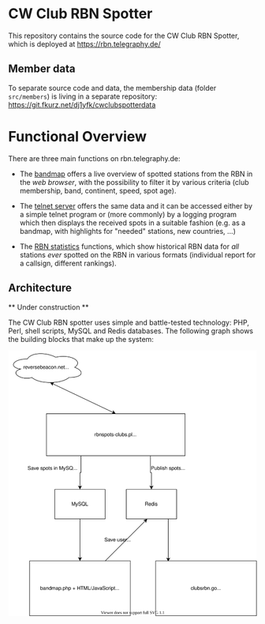 # CW Club RBN Spotter

This repository contains the source code for the CW Club RBN Spotter, which is
deployed at https://rbn.telegraphy.de/

## Member data

To separate source code and data, the membership data (folder `src/members`) is 
living in a separate repository: https://git.fkurz.net/dj1yfk/cwclubspotterdata

# Functional Overview

There are three main functions on rbn.telegraphy.de:

* The [bandmap](https://rbn.telegraphy.de/) offers a live overview of 
  spotted stations from the RBN in the *web browser*, with the possibility
  to filter it by various criteria (club membership, band, continent, speed,
  spot age).

* The [telnet server](telnet://rbn.telegraphy.de:7000/) offers the same
  data and it can be accessed either by a simple telnet program or (more
  commonly) by a logging program which then displays the received spots
  in a suitable fashion (e.g. as a bandmap, with highlights for "needed"
  stations, new countries, ...)

* The [RBN statistics](https://rbn.telegraphy.de/activity/rank) functions,
  which show historical RBN data for *all* stations *ever* spotted on the RBN
  in various formats (individual report for a callsign, different rankings).

## Architecture

** Under construction **

The CW Club RBN spotter uses simple and battle-tested technology: PHP, Perl,
shell scripts, MySQL and Redis databases. The following graph shows the
building blocks that make up the system:

![CW Club RBN Spotter Architecture](doc/rbn-architecture.svg)




